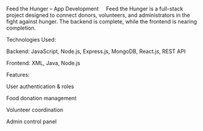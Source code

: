 Feed the Hunger – App Development
    Feed the Hunger is a full-stack project designed to connect donors, volunteers, and administrators in the fight against hunger. The backend is complete, while the frontend is nearing completion.

Technologies Used:

Backend: JavaScript, Node.js, Express.js, MongoDB, React.js, REST API

Frontend: XML, Java, Node.js

Features:

User authentication & roles

Food donation management

Volunteer coordination

Admin control panel
